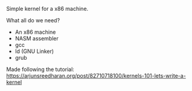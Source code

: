 Simple kernel for a x86 machine.

What all do we need?
* An x86 machine
* NASM assembler
* gcc
* ld (GNU Linker)
* grub
  
Made following the tutorial: https://arjunsreedharan.org/post/82710718100/kernels-101-lets-write-a-kernel

